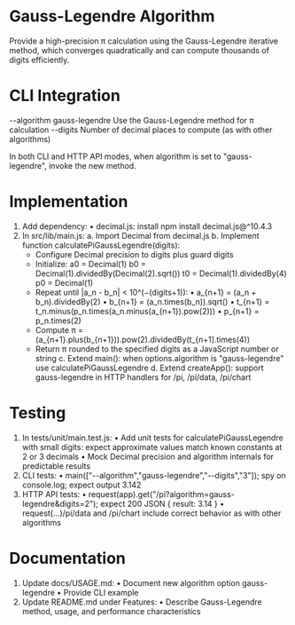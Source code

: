 # Gauss-Legendre Algorithm

Provide a high-precision π calculation using the Gauss-Legendre iterative method, which converges quadratically and can compute thousands of digits efficiently.

# CLI Integration

--algorithm gauss-legendre    Use the Gauss-Legendre method for π calculation
--digits <number>            Number of decimal places to compute (as with other algorithms)

In both CLI and HTTP API modes, when algorithm is set to "gauss-legendre", invoke the new method.

# Implementation

1. Add dependency:
   • decimal.js: install npm install decimal.js@^10.4.3
2. In src/lib/main.js:
   a. Import Decimal from decimal.js
   b. Implement function calculatePiGaussLegendre(digits):
      - Configure Decimal precision to digits plus guard digits
      - Initialize:
        a0 = Decimal(1)
        b0 = Decimal(1).dividedBy(Decimal(2).sqrt())
        t0 = Decimal(1).dividedBy(4)
        p0 = Decimal(1)
      - Repeat until |a_n - b_n| < 10^(−(digits+1)):
        • a_{n+1} = (a_n + b_n).dividedBy(2)
        • b_{n+1} = (a_n.times(b_n)).sqrt()
        • t_{n+1} = t_n.minus(p_n.times(a_n.minus(a_{n+1}).pow(2)))
        • p_{n+1} = p_n.times(2)
      - Compute π = (a_{n+1}.plus(b_{n+1})).pow(2).dividedBy(t_{n+1].times(4))
      - Return π rounded to the specified digits as a JavaScript number or string
   c. Extend main(): when options.algorithm is "gauss-legendre" use calculatePiGaussLegendre
   d. Extend createApp(): support gauss-legendre in HTTP handlers for /pi, /pi/data, /pi/chart

# Testing

1. In tests/unit/main.test.js:
   • Add unit tests for calculatePiGaussLegendre with small digits: expect approximate values match known constants at 2 or 3 decimals
   • Mock Decimal precision and algorithm internals for predictable results
2. CLI tests:
   • main(["--algorithm","gauss-legendre","--digits","3"]); spy on console.log; expect output 3.142
3. HTTP API tests:
   • request(app).get("/pi?algorithm=gauss-legendre&digits=2"); expect 200 JSON { result: 3.14 }
   • request(...)/pi/data and /pi/chart include correct behavior as with other algorithms

# Documentation

1. Update docs/USAGE.md:
   • Document new algorithm option gauss-legendre
   • Provide CLI example
2. Update README.md under Features:
   • Describe Gauss-Legendre method, usage, and performance characteristics